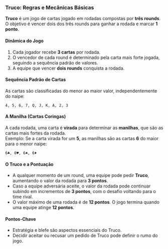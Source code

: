 ### Truco: Regras e Mecânicas Básicas

**Truco** é um jogo de cartas jogado em rodadas compostas por **três rounds**. O objetivo é vencer dois dos três rounds para ganhar a rodada e marcar **1 ponto**.

#### Dinâmica do Jogo
1. Cada jogador recebe **3 cartas** por rodada.
2. O vencedor de cada round é determinado pela carta mais forte jogada, seguindo a sequência padrão de valores.
3. A equipe que vencer **dois rounds** conquista a rodada.

#### Sequência Padrão de Cartas
As cartas são classificadas do menor ao maior valor, independentemente do naipe:

```
4, 5, 6, 7, Q, J, K, A, 2, 3
```

#### A Manilha (Cartas Coringas)
A cada rodada, uma carta é **virada** para determinar as **manilhas**, que são as cartas mais fortes da rodada.  
Exemplo: Se a carta virada for um **5**, as manilhas são as cartas **6** do maior para o menor naipe:

```
6♣️, 6♥️, 6♠️, 6♦️
```

#### O Truco e a Pontuação
- A qualquer momento de um round, uma equipe pode pedir **Truco**, aumentando o valor da rodada para **3 pontos**.
- Caso a equipe adversária aceite, o valor da rodada pode continuar subindo em incrementos de **3 pontos**, com o desafio voltando para o time rival.
- O valor máximo de uma rodada é de **12 pontos**. O jogo termina quando uma equipe atinge **12 pontos**. 

#### Pontos-Chave
- Estratégia e blefe são aspectos essenciais do Truco.
- Decidir aceitar ou recusar um pedido de Truco pode definir o rumo do jogo.